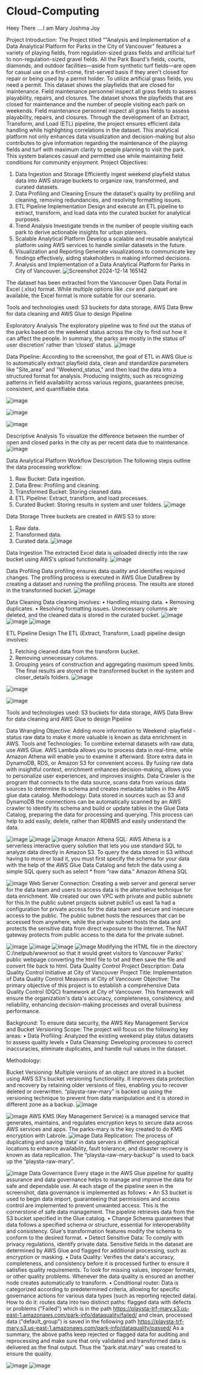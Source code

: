# Cloud-Computing
Heey There ….I am Mary Joshma Joy

Project Introduction: 
The Project titled “"Analysis and Implementation of a Data Analytical Platform for Parks in the City of  Vancouver” features a variety of playing fields, from regulation-sized grass fields and artificial turf to non-regulation-sized gravel fields. All the Park Board's fields, courts, diamonds, and outdoor facilities—aside from synthetic turf fields—are open for casual use on a first-come, first-served basis if they aren't closed for repair or being used by a permit holder. To utilize artificial grass fields, you need a permit. This dataset shows the playfields that are closed for maintenance. Field maintenance personnel inspect all grass fields to assess playability, repairs, and closures. The dataset shows the playfields that are closed for maintenance and the number of people visiting each park on weekends. Field maintenance personnel inspect all grass fields to assess playability, repairs, and closures.
Through the development of an Extract, Transform, and Load (ETL) pipeline, the project ensures efficient data handling while highlighting correlations in the dataset. This analytical platform not only enhances data visualization and decision-making but also contributes to give information regarding the maintenance of the playing fields and turf with maximum clarity to people planning to visit the park. This system balances casual and permitted use while maintaining field conditions for community enjoyment.
Project Objectives:
1.	Data Ingestion and Storage
Efficiently ingest weekend playfield status data into AWS storage buckets to organize raw, transformed, and curated datasets.
2.	Data Profiling and Cleaning
Ensure the dataset's quality by profiling and cleaning, removing redundancies, and resolving formatting issues.
3.	ETL Pipeline Implementation
Design and execute an ETL pipeline to extract, transform, and load data into the curated bucket for analytical purposes.
4.	Trend Analysis
Investigate trends in the number of people visiting each park to derive actionable insights for urban planners.
5.	Scalable Analytical Platform
Develop a scalable and reusable analytical platform using AWS services to handle similar datasets in the future.
6.	Visualization and Reporting
Generate visualizations to communicate key findings effectively, aiding stakeholders in making informed decisions.
7.	Analysis and Implementation of a Data Analytical Platform for Parks in City of  Vancouver.
   ![Screenshot 2024-12-14 165142](https://github.com/user-attachments/assets/b3026e44-4a7d-48d3-9836-c57979f4bec4)

   

The dataset has been extracted from the Vancouver Open Data Portal in Excel (.xlsx) format. While multiple options like .csv and .parquet are available, the Excel format is more suitable for our scenario.


Tools and technologies used:
S3 buckets for data storage, AWS Data Brew for data cleaning and  AWS Glue to design Pipeline



 
Exploratory Analysis
The exploratory pipeline was to find out the status of the parks based on the weekend status across the city to find out how it can affect the people. In summary, the parks are mostly in the status of’ user discretion’ rather than ‘closed’ status.
![image](https://github.com/user-attachments/assets/efc7e432-1c45-43ec-822b-1f1b27a7b981)

 
Data Pipeline:
According to the screenshot, the goal of ETL in AWS Glue is to automatically extract playfield data, clean and standardize parameters like "Site_area" and "Weekend_status," and then load the data into a structured format for analysis. Producing insights, such as recognizing patterns in field availability across various regions, guarantees precise, consistent, and quantifiable data.

 ![image](https://github.com/user-attachments/assets/3865dac8-4ab9-4bd7-a831-dd2bebb2e6f2)
 
 ![image](https://github.com/user-attachments/assets/c5c12b17-1411-4fd5-9e41-9ca29a6b7a1b)
 
 ![image](https://github.com/user-attachments/assets/fb2c2591-bcdf-48b5-993e-8b88d787663a)

 
Descriptive Analysis
To visualize the difference between the number of open and closed parks in the city as per recent data due to maintenance.
![image](https://github.com/user-attachments/assets/9173b330-5266-4912-bf75-6704ed45d562)

Data Analytical Platform
Workflow Description
The following steps outline the data processing workflow:
1.	Raw Bucket: Data ingestion.
2.	Data Brew: Profiling and cleaning.
3.	Transformed Bucket: Storing cleaned data.
4.	ETL Pipeline: Extract, transform, and load processes.
5.	Curated Bucket: Storing results in system and user folders.
   ![image](https://github.com/user-attachments/assets/a5fe91ae-e070-493f-a151-57dbed067ed6)
 
Data Storage
Three buckets are created in AWS S3 to store:
1.	Raw data.
2.	Transformed data.
3.	Curated data.
   ![image](https://github.com/user-attachments/assets/dbc078db-732c-4f98-ac53-cde54154521d)

Data Ingestion
The extracted Excel data is uploaded directly into the raw bucket using AWS's upload functionality.
![image](https://github.com/user-attachments/assets/110af2b2-467b-4216-8a6b-9c75cbb7233e)

 
Data Profiling
Data profiling ensures data quality and identifies required changes. The profiling process is executed in AWS Glue DataBrew by creating a dataset and running the profiling process. The results are stored in the transformed bucket.
![image](https://github.com/user-attachments/assets/540b9af7-daff-445e-bf32-32f95091f610)

 
Data Cleaning
Data cleaning involves:
•	Handling missing data.
•	Removing duplicates.
•	Resolving formatting issues.
Unnecessary columns are deleted, and the cleaned data is stored in the curated bucket.
![image](https://github.com/user-attachments/assets/1b2ff723-fd24-4c88-898d-18baf89e10f2)
![image](https://github.com/user-attachments/assets/32e1f3a6-7f8c-479c-b9c8-9a017b3bb06f)
![image](https://github.com/user-attachments/assets/fa52f964-fee4-4d31-9253-621560692098)
 
ETL Pipeline Design
The ETL (Extract, Transform, Load) pipeline design involves:
1.	Fetching cleaned data from the transform bucket.
2.	Removing unnecessary columns.
3.	Grouping years of construction and aggregating maximum speed limits.
The final results are stored in the transformed bucket in the system and closer_details folders.
![image](https://github.com/user-attachments/assets/9a1b2201-51be-4b8f-8ddb-50508d3d0ec9)

![image](https://github.com/user-attachments/assets/d1c4ffd6-0279-482c-b33b-99f3d6f66eba)

![image](https://github.com/user-attachments/assets/73fe28c8-5e22-4453-b8be-f43e018d1b9e)


Tools and technologies used:
S3 buckets for data storage, AWS Data Brew for data cleaning and  AWS Glue to design Pipeline

Data Wrangling
Objective: 
Adding more information to Weekend -playfield -status raw data to make it more valuable is known as data enrichment in AWS. 
Tools and Technologies:
To combine external datasets with raw data, use AWS Glue. AWS Lambda allows you to process data in real-time, while Amazon Athena will enable you to examine it afterward. Store extra data in DynamoDB, RDS, or Amazon S3 for convenient access. By fusing raw data with insightful context, enrichment enhances decision-making, allows you to personalize user experiences, and improves insights. Data Crawler is the program that connects to the data source, scans data from various data sources to determine its schema and creates metadata tables in the AWS glue data catalog.
Methodology:
Data stored in sources such as S3 and DynamoDB the connections can be automatically scanned by an AWS crawler to identify its schema and build or update tables in the Glue Data Catalog, preparing the data for processing and querying. This process can help to add easily, delete, rather than RDBMS and easily understand the data.
 
![image](https://github.com/user-attachments/assets/8e2820ef-6f9f-4334-a6c8-f7bd83d64f48)
![image](https://github.com/user-attachments/assets/6a83539f-268a-4f9a-b02c-989f1eaf6073)
![image](https://github.com/user-attachments/assets/326d725c-2554-4f8f-bddd-b44aa36f60bd)
Amazon Athena SQL: 
AWS Athena is a serverless interactive query solution that lets you use standard SQL to analyze data directly in Amazon S3. To query the data stored in S3 without having to move or load it, you must first specify the schema for your data with the help of the AWS Glue Data Catalog and fetch the data using a simple SQL query such as select * from “raw data.”
Amazon Athena SQL
 
![image](https://github.com/user-attachments/assets/ac710f22-2b3d-476b-b0ad-4bf92747203d)
Web Server Connection:
Creating a web server and general server for the data team and users to access data is the alternative technique for data enrichment. We created our own VPC with private and public subnets for this.In the public subnet projects subnet public1 us east 1a had a configuration for private access for the data team and secure and insecure access to the public. The public subnet hosts the resources that can be accessed from anywhere, while the private subnet hosts the data and protects the sensitive data from direct exposure to the internet. The NAT gateway protects from public access to the data  for the private subnet.

![image](https://github.com/user-attachments/assets/d8a26190-560f-4736-bf77-c05421b12383)
![image](https://github.com/user-attachments/assets/fd69f4f7-8248-468a-985d-2323ef0134a3)
![image](https://github.com/user-attachments/assets/0bb5bd71-59ad-4171-9c0c-d8d8dcbe0af3)
![image](https://github.com/user-attachments/assets/98a8701d-9754-4f80-8a29-85054718e924)
Modifying the HTML file in the directory C:/inetpub/wwwroot so that it would greet visitors to Vancouver Parks' public webpage converting the html file to txt and then save the file and convert file back to html.
Data Quality Control 
Project Description: Data Quality Control Initiative at City of Vancouver
Project Title: Implementation of Data Quality Control Measures at City of Vancouver
Objective: The primary objective of this project is to establish a comprehensive Data Quality Control (DQC) framework at City of Vancouver. This framework will ensure the organization's data's accuracy, completeness, consistency, and reliability, enhancing decision-making processes and overall business performance.

Background: To ensure data security, the AWS Key Management  Service and Bucket Versioning
Scope: The project will focus on the following key areas:
•	Data Profiling: Analyzed the existing weekend play status datasets to assess quality levels 
•	Data Cleansing: Developing processes to correct inaccuracies, eliminate duplicates, and handle null values in the dataset.

Methodology:

Bucket Versioning:
Multiple versions of an object are stored in a bucket using AWS S3's bucket versioning functionality. It improves data protection and recovery by retaining older versions of files, enabling you to recover deleted or overwritten. “playsta-raw-mary” is backed up using the versioning technique to prevent from data manipulation and it is stored in different zone as a backup.
![image](https://github.com/user-attachments/assets/0bf33ba0-e05f-43f8-8018-6555dde6c69b)

![image](https://github.com/user-attachments/assets/4cd22cae-44ec-4ca4-a6ae-5b9c596bed7c)
AWS KMS (Key Management Service) is a managed service that generates, maintains, and regulates encryption keys to secure data across AWS services and apps. The parks-mary is the key created to do KMS encryption with Labrole. 
![image](https://github.com/user-attachments/assets/c012f8cc-2090-4268-afc3-eb537215a6b7)
Data Replication:
The process of duplicating and saving ‘data’ in data servers in different geographical locations to enhance availability, fault tolerance, and disaster recovery is known as data replication. The “playsta-raw-mary-backup” is used to back up the “playsta-raw-mary”.

![image](https://github.com/user-attachments/assets/7365f8e9-e867-4ac3-81d3-d3b8c7c0d41d)
Data Governance
Every stage in the AWS Glue pipeline for quality assurance and data governance helps to manage and improve the data for safe and dependable use. At each stage of the pipeline seen in the screenshot, data governance is implemented as follows:
•	An S3 bucket is used to begin data import, guaranteeing that permissions and access control are implemented to prevent unwanted access. This is the cornerstone of safe data management. The pipeline retrieves data from the S3 bucket specified in the Glue catalog.
•	Change Schema guarantees that data follows a specified schema or structure, essential for interoperability and consistency. Glue's transformation features modify the schema to conform to the desired format.
•	Detect Sensitive Data: To comply with privacy regulations, identify private data. Sensitive fields in the dataset are determined by AWS Glue and flagged for additional processing, such as encryption or masking.
•	Data Quality: Verifies the data's accuracy, completeness, and consistency before it is processed further to ensure it satisfies quality requirements. To look for missing values, improper formats, or other quality problems. Whenever the data quality is ensured an another node creates automatically to transform.
•	Conditional router: Data is categorized according to predetermined criteria, allowing for specific governance actions for various data types (such as reporting rejected data).
How to do it: routes data into two distinct paths: flagged data with defects or problems ("Failed") which is in the path https://playsta-trf-mary.s3.us-east-1.amazonaws.com/park-info/dataquality/failed/ and clean, processed data ("default_group") is saved in the following path https://playsta-trf-mary.s3.us-east-1.amazonaws.com/park-info/dataquality/passed/
As a summary, the above paths keep rejected or flagged data for auditing and reprocessing and make sure that only validated and transformed data is delivered as the final output. Thus the “park.stat.mary” was created to ensure the quality.

![image](https://github.com/user-attachments/assets/9b9cdcc3-face-4057-8653-aca2e70647dc)
![image](https://github.com/user-attachments/assets/0e56cfcf-f01d-4381-9d54-060a7363de88)


















    

 














  





